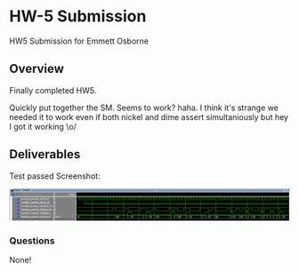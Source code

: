 # HW-5 Submission

HW5 Submission for Emmett Osborne

## Overview
Finally completed HW5. 

Quickly put together the SM. Seems to work? haha. I think it's strange we needed it to work even if both nickel and dime assert simultaniously but hey I got it working \o/

## Deliverables
Test passed Screenshot:
<p allign="center">
<img src=./assets/hw-5-screenshot.PNG width 50%>
</p>

### Questions 
None! 